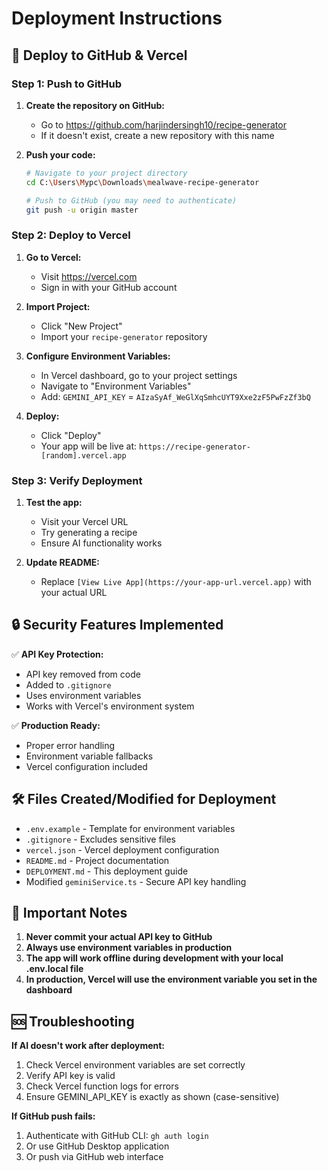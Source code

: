 # Deployment Instructions

## 🚀 Deploy to GitHub & Vercel

### Step 1: Push to GitHub

1. **Create the repository on GitHub:**
   - Go to https://github.com/harjindersingh10/recipe-generator
   - If it doesn't exist, create a new repository with this name

2. **Push your code:**
   ```bash
   # Navigate to your project directory
   cd C:\Users\Mypc\Downloads\mealwave-recipe-generator
   
   # Push to GitHub (you may need to authenticate)
   git push -u origin master
   ```

### Step 2: Deploy to Vercel

1. **Go to Vercel:**
   - Visit https://vercel.com
   - Sign in with your GitHub account

2. **Import Project:**
   - Click "New Project"
   - Import your `recipe-generator` repository

3. **Configure Environment Variables:**
   - In Vercel dashboard, go to your project settings
   - Navigate to "Environment Variables"
   - Add: `GEMINI_API_KEY` = `AIzaSyAf_WeGlXqSmhcUYT9Xxe2zF5PwFzZf3bQ`

4. **Deploy:**
   - Click "Deploy"
   - Your app will be live at: `https://recipe-generator-[random].vercel.app`

### Step 3: Verify Deployment

1. **Test the app:**
   - Visit your Vercel URL
   - Try generating a recipe
   - Ensure AI functionality works

2. **Update README:**
   - Replace `[View Live App](https://your-app-url.vercel.app)` with your actual URL

## 🔒 Security Features Implemented

✅ **API Key Protection:**
- API key removed from code
- Added to `.gitignore`
- Uses environment variables
- Works with Vercel's environment system

✅ **Production Ready:**
- Proper error handling
- Environment variable fallbacks
- Vercel configuration included

## 🛠️ Files Created/Modified for Deployment

- `.env.example` - Template for environment variables
- `.gitignore` - Excludes sensitive files
- `vercel.json` - Vercel deployment configuration
- `README.md` - Project documentation
- `DEPLOYMENT.md` - This deployment guide
- Modified `geminiService.ts` - Secure API key handling

## 📝 Important Notes

1. **Never commit your actual API key to GitHub**
2. **Always use environment variables in production**
3. **The app will work offline during development with your local .env.local file**
4. **In production, Vercel will use the environment variable you set in the dashboard**

## 🆘 Troubleshooting

**If AI doesn't work after deployment:**
1. Check Vercel environment variables are set correctly
2. Verify API key is valid
3. Check Vercel function logs for errors
4. Ensure GEMINI_API_KEY is exactly as shown (case-sensitive)

**If GitHub push fails:**
1. Authenticate with GitHub CLI: `gh auth login`
2. Or use GitHub Desktop application
3. Or push via GitHub web interface